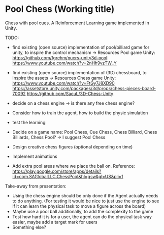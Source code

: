 # Pool Chess (Working title)

Chess with pool cues. A Reinforcement Learning game implemented in Unity. 

TODO:
* find existing (open source) implementation of pool/billiard game for unity, to inspire the control mechanism 
-> Resources Pool game Unity:
https://github.com/fgrehm/pucrs-unity3d-pool
https://www.youtube.com/watch?v=2nHh9vzTW_Y

* find existing (open source) implementation of (3D) chessboard, to inspire the assets
-> Resources Chess game Unity:
https://www.youtube.com/watch?v=FtGy7J8XD90
https://assetstore.unity.com/packages/3d/props/chess-pieces-board-70092
https://github.com/SacuL/3D-Chess-Unity

* decide on a chess engine -> is there any free chess engine?
* Consider how to train the agent, how to build the physic simulation 
* test the learning
* Decide on a game name: Pool Chess, Cue Chess, Chess Billiard, Chess Billiards, Chess Pool? -> I suggest Pool Chess
* Design creative chess figures (optional depending on time)
* Implement animations
* Add extra pool areas where we place the ball on. Reference: https://play.google.com/store/apps/details?id=com.SAGlobalLLC.ChessPool&hl=gsw&gl=US&pli=1

Take-away from presentation:
* Using the chess engine should be only done if the Agent actually needs to do anything. (For testing it would be nice to just use the engine to see if it can learn the physical task to move a figure across the board)
* Maybe use a pool ball additionally, to add the complexity to the game
* Test how hard it is for a user, the agent can do the physical task way easier, maybe add a target mark for users
* Something else?
